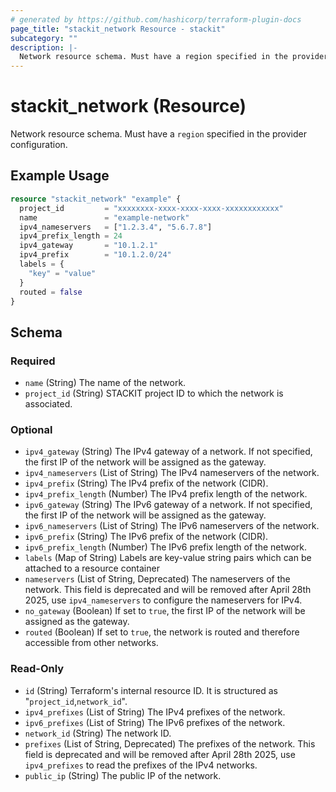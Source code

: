 ```yaml
---
# generated by https://github.com/hashicorp/terraform-plugin-docs
page_title: "stackit_network Resource - stackit"
subcategory: ""
description: |-
  Network resource schema. Must have a region specified in the provider configuration.
---
```


# stackit_network (Resource)

Network resource schema. Must have a `region` specified in the provider configuration.

## Example Usage

```terraform
resource "stackit_network" "example" {
  project_id         = "xxxxxxxx-xxxx-xxxx-xxxx-xxxxxxxxxxxx"
  name               = "example-network"
  ipv4_nameservers   = ["1.2.3.4", "5.6.7.8"]
  ipv4_prefix_length = 24
  ipv4_gateway       = "10.1.2.1"
  ipv4_prefix        = "10.1.2.0/24"
  labels = {
    "key" = "value"
  }
  routed = false
}
```

<!-- schema generated by tfplugindocs -->
## Schema

### Required

- `name` (String) The name of the network.
- `project_id` (String) STACKIT project ID to which the network is associated.

### Optional

- `ipv4_gateway` (String) The IPv4 gateway of a network. If not specified, the first IP of the network will be assigned as the gateway.
- `ipv4_nameservers` (List of String) The IPv4 nameservers of the network.
- `ipv4_prefix` (String) The IPv4 prefix of the network (CIDR).
- `ipv4_prefix_length` (Number) The IPv4 prefix length of the network.
- `ipv6_gateway` (String) The IPv6 gateway of a network. If not specified, the first IP of the network will be assigned as the gateway.
- `ipv6_nameservers` (List of String) The IPv6 nameservers of the network.
- `ipv6_prefix` (String) The IPv6 prefix of the network (CIDR).
- `ipv6_prefix_length` (Number) The IPv6 prefix length of the network.
- `labels` (Map of String) Labels are key-value string pairs which can be attached to a resource container
- `nameservers` (List of String, Deprecated) The nameservers of the network. This field is deprecated and will be removed after April 28th 2025, use `ipv4_nameservers` to configure the nameservers for IPv4.
- `no_gateway` (Boolean) If set to `true`, the first IP of the network will be assigned as the gateway.
- `routed` (Boolean) If set to `true`, the network is routed and therefore accessible from other networks.

### Read-Only

- `id` (String) Terraform's internal resource ID. It is structured as "`project_id`,`network_id`".
- `ipv4_prefixes` (List of String) The IPv4 prefixes of the network.
- `ipv6_prefixes` (List of String) The IPv6 prefixes of the network.
- `network_id` (String) The network ID.
- `prefixes` (List of String, Deprecated) The prefixes of the network. This field is deprecated and will be removed after April 28th 2025, use `ipv4_prefixes` to read the prefixes of the IPv4 networks.
- `public_ip` (String) The public IP of the network.
